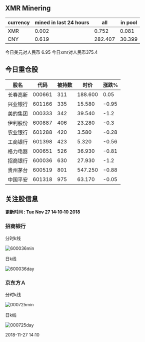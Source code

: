 ## XMR Minering

|currency|mined in last 24 hours|all|in pool|
|---|---|---|---|
|XMR|0.002|0.752|0.081|
|CNY|0.619|282.407|30.399|

今日美元对人民币 6.95	今日xmr对人民币375.4


## 今日重仓股 

|股名|代码|被持数|时价|涨跌%|
|---|---|---|---|---|
|长春高新|000661|311|188.600|0.05|
|兴业银行|601166|335|15.580|-0.95|
|美的集团|000333|342|39.540|-1.2|
|伊利股份|600887|406|23.280|-0.3|
|农业银行|601288|420|3.580|-0.28|
|工商银行|601398|423|5.320|-0.56|
|格力电器|000651|526|36.930|-0.81|
|招商银行|600036|630|27.930|-1.2|
|贵州茅台|600519|801|547.250|-0.88|
|中国平安|601318|975|63.170|-0.05|

## 关注股信息
**更新时间 : Tue Nov 27 14:10:10 2018**
### 招商银行 
分时k线

![600036min](http://image.sinajs.cn/newchart/min/n/sh600036.gif)

日k线

![600036day](http://image.sinajs.cn/newchart/daily/n/sh600036.gif)

### 京东方Ａ 
分时k线

![000725min](http://image.sinajs.cn/newchart/min/n/sz000725.gif)

日k线

![000725day](http://image.sinajs.cn/newchart/daily/n/sz000725.gif)

2018-11-27 14:10